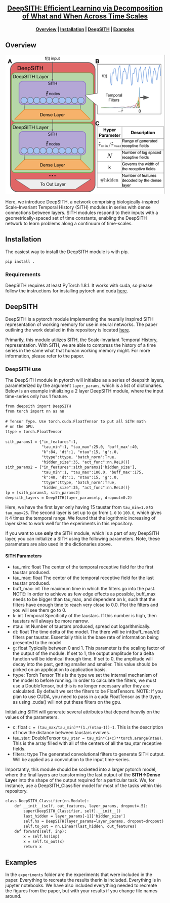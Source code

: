 <h2 align="center">
<a href="https://arxiv.org/abs/2104.04646">DeepSITH: Efficient Learning via Decomposition of
What and When Across Time Scales</a>
</h2>

<h4 align="center">
  <a href="#overview">Overview</a> |
  <a href="#models">Installation</a> |
  <a href="#models">DeepSITH</a> |
  <a href="#testing">Examples</a>  
</h4>


## Overview

![DeepSITHLayout](/figures/model_config.png)

Here, we introduce DeepSITH, a network comprising biologically-inspired Scale-Invariant Temporal History (SITH) modules in series with dense connections between layers. SITH modules respond to their inputs with a geometrically-spaced set of time constants, enabling the DeepSITH network to learn problems along a continuum of time-scales.




## Installation

The easiest way to install the DeepSITH module is with pip.

    pip install .
    
### Requirements

DeepSITH requires at least PyTorch 1.8.1. It works with cuda, so please follow the instructions for installing pytorch and cuda <a href="https://pytorch.org/get-started/locally/">here</a>.

## DeepSITH
DeepSITH is a pytorch module implementing the neurally inspired SITH representation of working memory for use in neural networks. The paper outlining the work detailed in this repository is located <a href="https://arxiv.org/abs/2104.04646">here</a>. 

Primarily, this module utilizes SITH, the Scale-Invariant Temporal History, representation. With SITH, we are able to compress the history of a time series in the same what that human working memory might. For more information, please refer to the paper. 

### DeepSITH use

The DeepSITH module in pytorch will initialize as a series of deepsith layers, parameterized by the argument `layer_params`, which is a list of dictionaries. Below is an example initializing a 2 layer DeepSITH module, where the input time-series only has 1 feature. 

    from deepsith import DeepSITH
    from torch import nn as nn
    
    # Tensor Type. Use torch.cuda.FloatTensor to put all SITH math 
    # on the GPU.
    ttype = torch.FloatTensor
    
    sith_params1 = {"in_features":1, 
                    "tau_min":1, "tau_max":25.0, 'buff_max':40,
                    "k":84, 'dt':1, "ntau":15, 'g':.0,  
                    "ttype":ttype, 'batch_norm':True,
                    "hidden_size":35, "act_func":nn.ReLU()}
    sith_params2 = {"in_features":sith_params1['hidden_size'], 
                    "tau_min":1, "tau_max":100.0, 'buff_max':175,
                    "k":40, 'dt':1, "ntau":15, 'g':.0, 
                    "ttype":ttype, 'batch_norm':True,
                    "hidden_size":35, "act_func":nn.ReLU()}
    lp = [sith_params1, sith_params2]
    deepsith_layers = DeepSITH(layer_params=lp, dropout=0.2)

Here, we have the first layer only having 15 taustar from `tau_min=1.0` to `tau_max=25`. The second layer is set up to go from `1.0` to `100.0`, which gives it 4 times the temporal range. We found that the logrithmic increasing of layer sizes to work well for the experiments in this repository. 

If you want to use **only** the SITH module, which is a part of any DeepSITH layer, you can initialize a SITH using the following parameters. Note, these parameters are also used in the dictionaries above.

#### SITH Parameters
- tau_min: float
    The center of the temporal receptive field for the first taustar produced. 
- tau_max: float
    The center of the temporal receptive field for the last taustar produced. 
- buff_max: int
    The maximum time in which the filters go into the past. NOTE: In order to 
    achieve as few edge effects as possible, buff_max needs to be bigger than
    tau_max, and dependent on k, such that the filters have enough time to reach 
    very close to 0.0. Plot the filters and you will see them go to 0. 
- k: int
    Temporal Specificity of the taustars. If this number is high, then taustars
    will always be more narrow.
- ntau: int
    Number of taustars produced, spread out logarithmically.
- dt: float
    The time delta of the model. The there will be int(buff_max/dt) filters per
    taustar. Essentially this is the base rate of information being presented to the model
- g: float
    Typically between 0 and 1. This parameter is the scaling factor of the output
    of the module. If set to 1, the output amplitude for a delta function will be
    identical through time. If set to 0, the amplitude will decay into the past, 
    getting smaller and smaller. This value should be picked on an application to 
    application basis.
- ttype: Torch Tensor
    This is the type we set the internal mechanism of the model to before running. 
    In order to calculate the filters, we must use a DoubleTensor, but this is no 
    longer necessary after they are calculated. By default we set the filters to 
    be FloatTensors. NOTE: If you plan to use CUDA, you need to pass in a 
    cuda.FloatTensor as the ttype, as using .cuda() will not put these filters on 
    the gpu. 

Initializing SITH will generate several attributes that depend heavily on the values of the parameters. 

- c: float
    `c = (tau_max/tau_min)**(1./(ntau-1))-1`. This is the description of how the distance between
    taustars evolves. 
- tau_star: DoubleTensor
    `tau_star = tau_min*(1+c)**torch.arange(ntau)`. This is the array filled with all of the
    centers of all the tau_star receptive fields. 
- filters: ttype
    The generated convolutional filters to generate SITH output. Will be applied as a convolution
    to the input time-series.

Importantly, this module should be socketed into a larger pytorch model, where the final layers are transforming the last output of the **SITH->Dense Layer** into the shape of the output required for a particular task. We, for instance, use a DeepSITH_Classifier model for most of the tasks within this repository. 

    class DeepSITH_Classifier(nn.Module):
        def __init__(self, out_features, layer_params, dropout=.5):
            super(DeepSITH_Classifier, self).__init__()
            last_hidden = layer_params[-1]['hidden_size']
            self.hs = DeepSITH(layer_params=layer_params, dropout=dropout)
            self.to_out = nn.Linear(last_hidden, out_features)
        def forward(self, inp):
            x = self.hs(inp)
            x = self.to_out(x)
            return x

## Examples

In the `experiments` folder are the experiments that were included in the paper. Everything to recreate the results therin is included. Everything is in jupyter notebooks. We have also included everything needed to recreate the figures from the paper, but with your results if you change file names around. 


